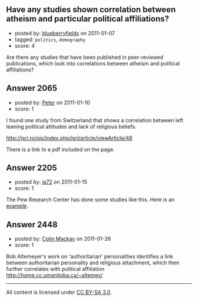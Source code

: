 ## Have any studies shown correlation between atheism and particular political affiliations?

- posted by: [blueberryfields](https://stackexchange.com/users/-1/240-blueberryfields) on 2011-01-07
- tagged: `politics`, `demography`
- score: 4

Are there any studies that have been published in peer-reviewed publications, which look into correlations between atheism and political affiliations?


## Answer 2065

- posted by: [Peter](https://stackexchange.com/users/-1/168-peter) on 2011-01-10
- score: 1

I found one study from Switzerland that shows a correlation between left leaning political attitudes and lack of religious beliefs.

http://jsri.ro/ojs/index.php/jsri/article/viewArticle/48

There is a link to a pdf included on the page.


## Answer 2205

- posted by: [ja72](https://stackexchange.com/users/-1/567-ja72) on 2011-01-15
- score: 1

<p>The Pew Research Center has done some studies like this. Here is an <a href="http://pewresearch.org/pubs/1791/2010-midterm-elections-exit-poll-religion-vote" rel="nofollow">example</a>.</p>



## Answer 2448

- posted by: [Colin Mackay](https://stackexchange.com/users/-1/30-colin-mackay) on 2011-01-26
- score: 1

Bob Altemeyer's work on 'authoritarian' personalities identifies a link between authoritarian personality and religious attachment, which then further correlates with political affiliation http://home.cc.umanitoba.ca/~altemey/



---

All content is licensed under [CC BY-SA 3.0](https://creativecommons.org/licenses/by-sa/3.0/).
